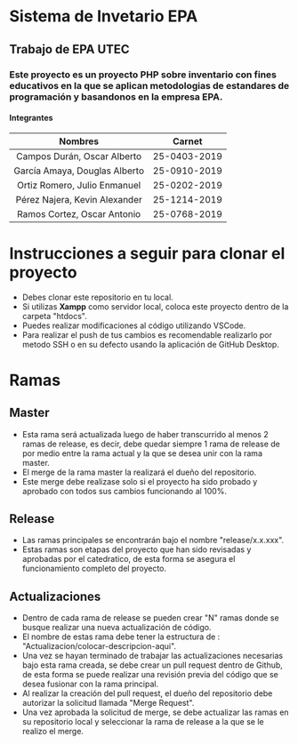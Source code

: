 # **Sistema de Invetario EPA**
## Trabajo de EPA UTEC

### Este proyecto es un proyecto PHP sobre inventario con fines **educativos** en la que se aplican metodologias de estandares de programación y basandonos en la empresa EPA.

#### **Integrantes**
| Nombres | Carnet |
| :---------: | :---------: |
|Campos Durán, Oscar Alberto|25-0403-2019|
|García Amaya, Douglas Alberto|25-0910-2019|
|Ortiz Romero, Julio Enmanuel|25-0202-2019|
|Pérez Najera, Kevin Alexander|25-1214-2019|
|Ramos Cortez, Oscar Antonio|25-0768-2019|

# Instrucciones a seguir para clonar el proyecto

* Debes clonar este repositorio en tu local.
* Si utilizas **Xampp** como servidor local, coloca este proyecto dentro de la carpeta "htdocs".
* Puedes realizar modificaciones al código utilizando VSCode.
* Para realizar el push de tus cambios es recomendable realizarlo por metodo SSH o en su defecto usando la aplicación de GitHub Desktop.

# **Ramas**

## **Master**
* Esta rama será actualizada luego de haber transcurrido al menos 2 ramas de release, es decir, debe quedar siempre 1 rama de release de por medio entre la rama actual y la que se desea unir con la rama master.
* El merge de la rama master la realizará el dueño del repositorio.
* Este merge debe realizase solo si el proyecto ha sido probado y aprobado con todos sus cambios funcionando al 100%.

## **Release**
* Las ramas principales se encontrarán bajo el nombre "release/x.x.xxx".
* Estas ramas son etapas del proyecto que han sido revisadas y aprobadas por el catedratico, de esta forma se asegura el funcionamiento completo del proyecto.

## **Actualizaciones**
* Dentro de cada rama de release se pueden crear "N" ramas donde se busque realizar una nueva actualización de código.
* El nombre de estas rama debe tener la estructura de : "Actualizacion/colocar-descripcion-aqui".
* Una vez se hayan terminado de trabajar las actualizaciones necesarias bajo esta rama creada, se debe crear un pull request dentro de Github, de esta forma se puede realizar una revisión previa del código que se desea fusionar con la rama principal.
* Al realizar la creación del pull request, el dueño del repositorio debe autorizar la solicitud llamada "Merge Request".
* Una vez aprobada la solicitud de merge, se debe actualizar las ramas en su repositorio local y seleccionar la rama de release a la que se le realizo el merge.
